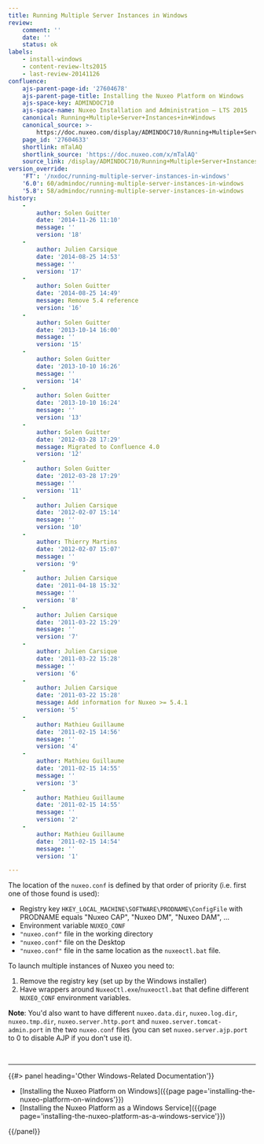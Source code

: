 ```yaml
---
title: Running Multiple Server Instances in Windows
review:
    comment: ''
    date: ''
    status: ok
labels:
    - install-windows
    - content-review-lts2015
    - last-review-20141126
confluence:
    ajs-parent-page-id: '27604678'
    ajs-parent-page-title: Installing the Nuxeo Platform on Windows
    ajs-space-key: ADMINDOC710
    ajs-space-name: Nuxeo Installation and Administration — LTS 2015
    canonical: Running+Multiple+Server+Instances+in+Windows
    canonical_source: >-
        https://doc.nuxeo.com/display/ADMINDOC710/Running+Multiple+Server+Instances+in+Windows
    page_id: '27604633'
    shortlink: mTalAQ
    shortlink_source: 'https://doc.nuxeo.com/x/mTalAQ'
    source_link: /display/ADMINDOC710/Running+Multiple+Server+Instances+in+Windows
version_override:
    'FT': '/nxdoc/running-multiple-server-instances-in-windows'
    '6.0': 60/admindoc/running-multiple-server-instances-in-windows
    '5.8': 58/admindoc/running-multiple-server-instances-in-windows
history:
    -
        author: Solen Guitter
        date: '2014-11-26 11:10'
        message: ''
        version: '18'
    -
        author: Julien Carsique
        date: '2014-08-25 14:53'
        message: ''
        version: '17'
    -
        author: Solen Guitter
        date: '2014-08-25 14:49'
        message: Remove 5.4 reference
        version: '16'
    -
        author: Solen Guitter
        date: '2013-10-14 16:00'
        message: ''
        version: '15'
    -
        author: Solen Guitter
        date: '2013-10-10 16:26'
        message: ''
        version: '14'
    -
        author: Solen Guitter
        date: '2013-10-10 16:24'
        message: ''
        version: '13'
    -
        author: Solen Guitter
        date: '2012-03-28 17:29'
        message: Migrated to Confluence 4.0
        version: '12'
    -
        author: Solen Guitter
        date: '2012-03-28 17:29'
        message: ''
        version: '11'
    -
        author: Julien Carsique
        date: '2012-02-07 15:14'
        message: ''
        version: '10'
    -
        author: Thierry Martins
        date: '2012-02-07 15:07'
        message: ''
        version: '9'
    -
        author: Julien Carsique
        date: '2011-04-18 15:32'
        message: ''
        version: '8'
    -
        author: Julien Carsique
        date: '2011-03-22 15:29'
        message: ''
        version: '7'
    -
        author: Julien Carsique
        date: '2011-03-22 15:28'
        message: ''
        version: '6'
    -
        author: Julien Carsique
        date: '2011-03-22 15:28'
        message: Add information for Nuxeo >= 5.4.1
        version: '5'
    -
        author: Mathieu Guillaume
        date: '2011-02-15 14:56'
        message: ''
        version: '4'
    -
        author: Mathieu Guillaume
        date: '2011-02-15 14:55'
        message: ''
        version: '3'
    -
        author: Mathieu Guillaume
        date: '2011-02-15 14:55'
        message: ''
        version: '2'
    -
        author: Mathieu Guillaume
        date: '2011-02-15 14:54'
        message: ''
        version: '1'

---
```

The location of the `nuxeo.conf` is defined by that order of priority (i.e. first one of those found is used):

*   Registry key `HKEY_LOCAL_MACHINE\SOFTWARE\PRODNAME\ConfigFile` with PRODNAME equals "Nuxeo CAP", "Nuxeo DM", "Nuxeo DAM", ...
*   Environment variable `NUXEO_CONF`
*   `"nuxeo.conf"` file in the working directory
*   `"nuxeo.conf"` file on the Desktop
*   `"nuxeo.conf"` file in the same location as the&nbsp;`nuxeoctl.bat` file.

To launch multiple instances of Nuxeo you need to:

1.  Remove the registry key (set up by the Windows installer)
2.  Have wrappers around `NuxeoCtl.exe`/`nuxeoctl.bat` that define different `NUXEO_CONF` environment variables.

**Note**: You'd also want to have different `nuxeo.data.dir`, `nuxeo.log.dir`, `nuxeo.tmp.dir`, `nuxeo.server.http.port` and `nuxeo.server.tomcat-admin.port` in the two `nuxeo.conf` files (you can set `nuxeo.server.ajp.port` to 0 to disable AJP if you don't use it).

&nbsp;

* * *

<div class="row" data-equalizer data-equalize-on="medium"><div class="column medium-6">{{#> panel heading='Other Windows-Related Documentation'}}

*   [Installing the Nuxeo Platform on Windows]({{page page='installing-the-nuxeo-platform-on-windows'}})
*   [Installing the Nuxeo Platform as a Windows Service]({{page page='installing-the-nuxeo-platform-as-a-windows-service'}})

{{/panel}}</div><div class="column medium-6">

&nbsp;

</div></div>
